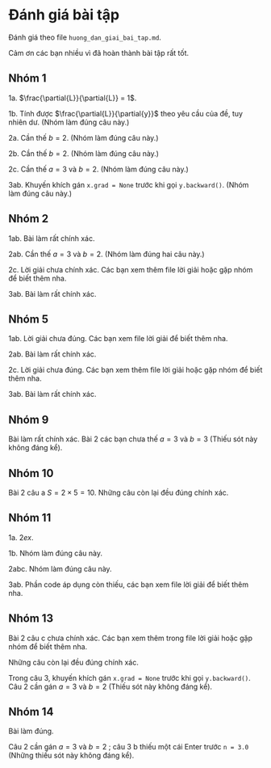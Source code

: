 Đánh giá bài tập
================

Đánh giá theo file `huong_dan_giai_bai_tap.md`.

Cảm ơn các bạn nhiều vì đã hoàn thành bài tập rất tốt.

Nhóm 1
------

1a. $\frac{\partial{L}}{\partial{L}} = 1$.

1b. Tính được $\frac{\partial{L}}{\partial{y}}$ theo yêu cầu của đề, tuy nhiên dư. (Nhóm làm đúng câu này.)

2a. Cần thế $b = 2$. (Nhóm làm đúng câu này.)

2b. Cần thế $b = 2$. (Nhóm làm đúng câu này.)

2c. Cần thế $a = 3$ và $b = 2$. (Nhóm làm đúng câu này.)

3ab. Khuyến khích gán `x.grad = None` trước khi gọi `y.backward()`. (Nhóm làm đúng câu này.)

Nhóm 2
------

1ab. Bài làm rất chính xác.

2ab. Cần thế $a = 3$ và $b = 2$. (Nhóm làm đúng hai câu này.)

2c. Lời giải chưa chính xác. Các bạn xem thêm file lời giải hoặc gặp nhóm để biết thêm nha.

3ab. Bài làm rất chính xác.

Nhóm 5
------

1ab. Lời giải chưa đúng. Các bạn xem file lời giải để biết thêm nha.

2ab. Bài làm rất chính xác.

2c. Lời giải chưa đúng. Các bạn xem thêm file lời giải hoặc gặp nhóm để biết thêm nha.

3ab. Bài làm rất chính xác.

Nhóm 9
------

Bài làm rất chính xác. Bài 2 các bạn chưa thế $a = 3$ và $b = 3$ (Thiếu sót này không đáng kể).

Nhóm 10
-------

Bài 2 câu a $S = 2\times 5 = 10$. Những câu còn lại đều đúng chính xác.

Nhóm 11
-------

1a. $2ex$.

1b. Nhóm làm đúng câu này.

2abc. Nhóm làm đúng câu này.

3ab. Phần code áp dụng còn thiếu, các bạn xem file lời giải để biết thêm nha.

Nhóm 13
-------

Bài 2 câu c chưa chính xác. Các bạn xem thêm trong file lời giải hoặc gặp nhóm để biết thêm nha. 

Những câu còn lại đều đúng chính xác. 

Trong câu 3, khuyến khích gán `x.grad = None` trước khi gọi `y.backward()`. Câu 2 cần gán $a = 3$ và $b = 2$ (Thiếu sót này không đáng kể).

Nhóm 14
-------

Bài làm đúng.

Câu 2 cần gán $a = 3$ và $b = 2$ ; câu 3 b thiếu một cái Enter trước `n = 3.0` (Những thiếu sót này không đáng kể).
